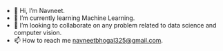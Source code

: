 - 👋 Hi, I’m Navneet.
- 🌱 I’m currently learning Machine Learning.
- 💞️ I’m looking to collaborate on any problem related to data science and computer vision.
- 📫 How to reach me navneetbhogal325@gmail.com.

<!---
Navneet035/Navneet035 is a ✨ special ✨ repository because its `README.md` (this file) appears on your GitHub profile.
You can click the Preview link to take a look at your changes.
--->
